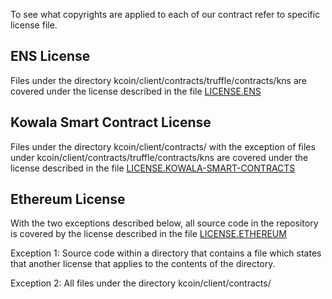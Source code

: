 To see what copyrights are applied to each of our contract refer to specific license file.

## ENS License
Files under the directory kcoin/client/contracts/truffle/contracts/kns are covered under the license described in the file [LICENSE.ENS](./LICENSE.ENS)

## Kowala Smart Contract License
Files under the directory kcoin/client/contracts/ with the exception of files under kcoin/client/contracts/truffle/contracts/kns are covered under the license described in the file [LICENSE.KOWALA-SMART-CONTRACTS](./LICENSE.KOWALA-SMART-CONTRACTS)

## Ethereum License
With the two exceptions described below, all source code in the repository is covered by the license described in the file [LICENSE.ETHEREUM](./LICENSE.ETHEREUM)

Exception 1: Source code within a directory that contains a file which states that another license that applies to the contents of the directory.

Exception 2: All files under the directory kcoin/client/contracts/
